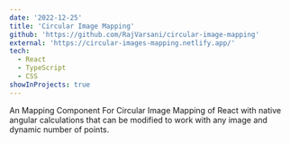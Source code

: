 ```yaml
---
date: '2022-12-25'
title: 'Circular Image Mapping'
github: 'https://github.com/RajVarsani/circular-image-mapping'
external: 'https://circular-images-mapping.netlify.app/'
tech:
  - React
  - TypeScript
  - CSS
showInProjects: true
---
```


An Mapping Component For Circular Image Mapping of React with native angular calculations that can be modified to work with any image and dynamic number of points.
